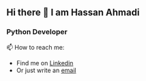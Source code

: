 ## Hi there 👋 I am Hassan Ahmadi

### Python Developer
<!--
**Hassan-Ahmadi/Hassan-Ahmadi** is a ✨ _special_ ✨ repository because its `README.md` (this file) appears on your GitHub profile.

Here are some ideas to get you started:

- 🔭 I’m currently working on ...
- 🌱 I’m currently learning ...
- 👯 I’m looking to collaborate on ...
- 🤔 I’m looking for help with ...
- 💬 Ask me about ...
- 📫 How to reach me: ...
- 😄 Pronouns: ...
- ⚡ Fun fact: ...
-->

📫 How to reach me:
- Find me on [Linkedin](https://www.linkedin.com/in/hassan-ahmadi-4519b485/)
- Or just write an [email](mailto:h20.ahmadi@gmail.com)
